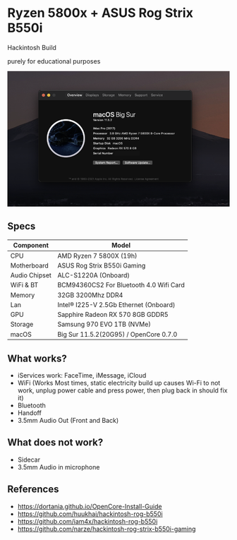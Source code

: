 # Ryzen 5800x + ASUS Rog Strix B550i
Hackintosh Build

purely for educational purposes

![photo](https://github.com/ausbennett/hackintosh-rog-b550i/blob/c250cc1dbebd3d40eb77b5a0b5fc9cf561ebe2fb/pictures/system_info.png)

## Specs

| **Component** | **Model**                               |
| ------------- | --------------------------------------- |
| CPU           | AMD Ryzen 7 5800X (19h)                 |
| Motherboard   | ASUS Rog Strix B550i Gaming             |
| Audio Chipset | ALC-S1220A (Onboard)                    |
| WiFi & BT     | BCM94360CS2 For Bluetooth 4.0 Wifi Card |
| Memory        | 32GB 3200Mhz DDR4                       |
| Lan           | Intel® I225-V 2.5Gb Ethernet (Onboard)  |
| GPU           | Sapphire Radeon RX 570 8GB GDDR5        | 
| Storage       | Samsung 970 EVO 1TB (NVMe)              |
| macOS         | Big Sur 11.5.2(20G95) / OpenCore 0.7.0  |

## What works?

- iServices work: FaceTime, iMessage, iCloud
- WiFi (Works Most times, static electricity build up causes Wi-Fi to not work, unplug power cable and press power, then plug back in should fix it)
- Bluetooth
- Handoff 
- 3.5mm Audio Out (Front and Back)

## What does not work?

- Sidecar
- 3.5mm Audio in microphone

## References

- https://dortania.github.io/OpenCore-Install-Guide
- https://github.com/huukhai/hackintosh-rog-b550i
- https://github.com/iam4x/hackintosh-rog-b550i
- https://github.com/narze/hackintosh-rog-strix-b550i-gaming
